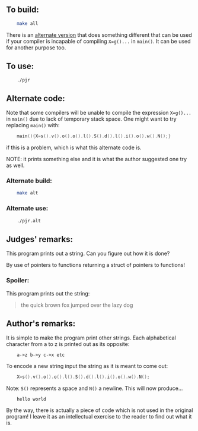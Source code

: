 ## To build:

```sh
    make all
```

There is an [alternate version](#alternate-code) that does something different
that can be used if your compiler is incapable of compiling `X=g()...` in
`main()`. It can be used for another purpose too.


## To use:

```sh
    ./pjr
```


## Alternate code:

Note that some compilers will be unable to compile the expression `X=g()...` in
`main()` due to lack of temporary stack space.  One might want to try replacing
`main()` with:

```c
    main(){X=s().v().o().o().l().S().d().l().i().o().w().N();}
```

if this is a problem, which is what this alternate code is.

NOTE: it prints something else and it is what the author suggested one try as
well.


### Alternate build:

```sh
    make alt
```


### Alternate use:

```sh
    ./pjr.alt
```


## Judges' remarks:

This program prints out a string.  Can you figure out how
it is done?

By use of pointers to functions returning a struct of pointers
to functions!


### Spoiler:

This program prints out the string:

> the quick brown fox jumped over the lazy dog


## Author's remarks:

It is simple to make the program print other strings.  Each
alphabetical character from a to z is printed out as its
opposite:

```
    a->z b->y c->x etc
```

To encode a new string input the string as it is meant to come out:

```c
    X=s().v().o().o().l().S().d().l().i().o().w().N();
```

Note: `S()` represents a space and `N()` a newline.  This will now
produce...

```
    hello world
```

By the way, there is actually a piece of code which is not used
in the original program! I leave it as an intellectual exercise
to the reader to find out what it is.


<!--

    Copyright © 1984-2024 by Landon Curt Noll. All Rights Reserved.

    You are free to share and adapt this file under the terms of this license:

	Creative Commons Attribution-ShareAlike 4.0 International (CC BY-SA 4.0)

    For more information, see:

	https://creativecommons.org/licenses/by-sa/4.0/

-->
